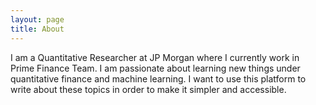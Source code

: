 ```yaml
---
layout: page
title: About
---
```


<!-- ![At IIT-Delhi Graduation](/assets/iitd_graduation_photo-2.png) -->

I am a Quantitative Researcher at JP Morgan where I currently work in Prime Finance Team. I am passionate about learning new things under quantitative finance and machine learning. I want to use this platform to write about these topics in order to make it simpler and accessible.
